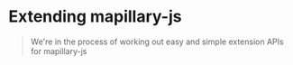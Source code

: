 # Extending mapillary-js

> We're in the process of working out easy and simple extension APIs for mapillary-js
